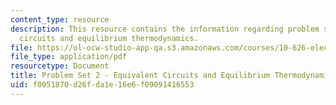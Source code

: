 ```yaml
---
content_type: resource
description: This resource contains the information regarding problem set 2 equivalent
  circuits and equilibrium thermodynamics.
file: https://ol-ocw-studio-app-qa.s3.amazonaws.com/courses/10-626-electrochemical-energy-systems-spring-2014/f0051870d26fda1e16e6f09091416553_MIT10_626S14_PSet_2_2014.pdf
file_type: application/pdf
resourcetype: Document
title: Problem Set 2 - Equivalent Circuits and Equilibrium Thermodynamics
uid: f0051870-d26f-da1e-16e6-f09091416553
---
```


